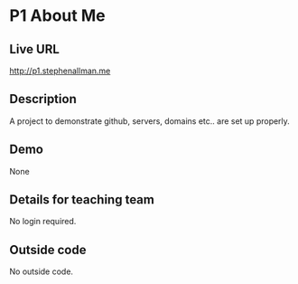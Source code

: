 # P1 About Me

## Live URL
<http://p1.stephenallman.me>

## Description
A project to demonstrate github, servers, domains etc.. are set up properly.

## Demo
None

## Details for teaching team
No login required.


## Outside code
No outside code. 
